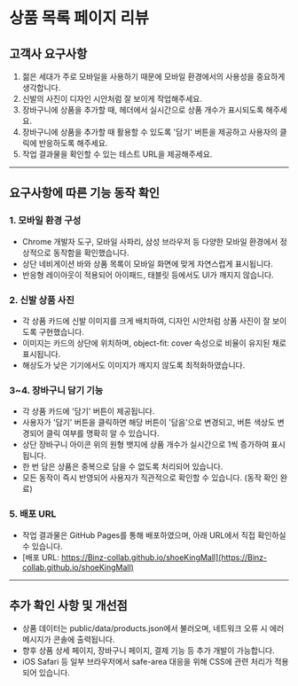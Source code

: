# 상품 목록 페이지 리뷰

## 고객사 요구사항

1. 젊은 세대가 주로 모바일을 사용하기 때문에 모바일 환경에서의 사용성을 중요하게 생각합니다.
2. 신발의 사진이 디자인 시안처럼 잘 보이게 작업해주세요.
3. 장바구니에 상품을 추가할 때, 헤더에서 실시간으로 상품 개수가 표시되도록 해주세요.
4. 장바구니에 상품을 추가할 때 활용할 수 있도록 '담기' 버튼을 제공하고 사용자의 클릭에 반응하도록 해주세요.
5. 작업 결과물을 확인할 수 있는 테스트 URL을 제공해주세요.

---

## 요구사항에 따른 기능 동작 확인

### 1. 모바일 환경 구성
- Chrome 개발자 도구, 모바일 사파리, 삼성 브라우저 등 다양한 모바일 환경에서 정상적으로 동작함을 확인했습니다.
- 상단 네비게이션 바와 상품 목록이 모바일 화면에 맞게 자연스럽게 표시됩니다.
- 반응형 레이아웃이 적용되어 아이패드, 태블릿 등에서도 UI가 깨지지 않습니다.

### 2. 신발 상품 사진
- 각 상품 카드에 신발 이미지를 크게 배치하여, 디자인 시안처럼 상품 사진이 잘 보이도록 구현했습니다.
- 이미지는 카드의 상단에 위치하며, object-fit: cover 속성으로 비율이 유지된 채로 표시됩니다.
- 해상도가 낮은 기기에서도 이미지가 깨지지 않도록 최적화하였습니다.

### 3~4. 장바구니 담기 기능
- 각 상품 카드에 '담기' 버튼이 제공됩니다.
- 사용자가 '담기' 버튼을 클릭하면 해당 버튼이 '담음'으로 변경되고, 버튼 색상도 변경되어 클릭 여부를 명확히 알 수 있습니다.
- 상단 장바구니 아이콘 위의 원형 뱃지에 상품 개수가 실시간으로 1씩 증가하여 표시됩니다.
- 한 번 담은 상품은 중복으로 담을 수 없도록 처리되어 있습니다.
- 모든 동작이 즉시 반영되어 사용자가 직관적으로 확인할 수 있습니다. (동작 확인 완료)

### 5. 배포 URL
- 작업 결과물은 GitHub Pages를 통해 배포하였으며, 아래 URL에서 직접 확인하실 수 있습니다.
- [배포 URL: https://Binz-collab.github.io/shoeKingMall](https://Binz-collab.github.io/shoeKingMall)

---

## 추가 확인 사항 및 개선점
- 상품 데이터는 public/data/products.json에서 불러오며, 네트워크 오류 시 에러 메시지가 콘솔에 출력됩니다.
- 향후 상품 상세 페이지, 장바구니 페이지, 결제 기능 등 추가 개발이 가능합니다.
- iOS Safari 등 일부 브라우저에서 safe-area 대응을 위해 CSS에 관련 처리가 적용되어 있습니다.

